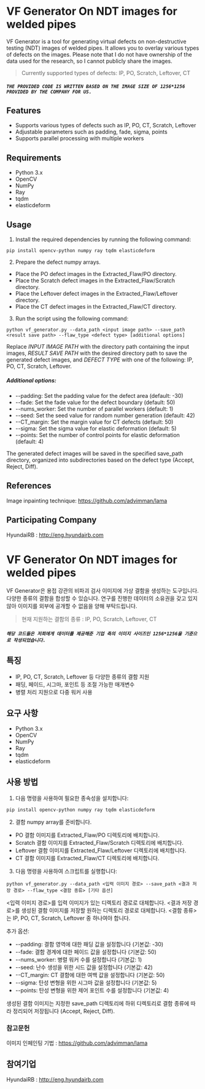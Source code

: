 # VF Generator On NDT images for welded pipes

VF Generator is a tool for generating virtual defects on non-destructive testing (NDT) images of welded pipes. It allows you to overlay various types of defects on the images. Please note that I do not have ownership of the data used for the research, so I cannot publicly share the images. 

>Currently supported types of defects: IP, PO, Scratch, Leftover, CT

##### `THE PROVIDED CODE IS WRITTEN BASED ON THE IMAGE SIZE OF 1256*1256 PROVIDED BY THE COMPANY FOR US.`

## Features

- Supports various types of defects such as IP, PO, CT, Scratch, Leftover
- Adjustable parameters such as padding, fade, sigma, points
- Supports parallel processing with multiple workers

## Requirements

- Python 3.x
- OpenCV
- NumPy
- Ray
- tqdm
- elasticdeform

## Usage

1. Install the required dependencies by running the following command:

```
pip install opencv-python numpy ray tqdm elasticdeform
```

2. Prepare the defect numpy arrays.
- Place the PO defect images in the Extracted_Flaw/PO directory.
- Place the Scratch defect images in the Extracted_Flaw/Scratch directory.
- Place the Leftover defect images in the Extracted_Flaw/Leftover directory.
- Place the CT defect images in the Extracted_Flaw/CT directory.

3. Run the script using the following command:

```
python vf_generator.py --data_path <input image path> --save_path <result save path> --flaw_type <defect type> [additional options]
```

Replace *INPUT IMAGE PATH* with the directory path containing the input images, *RESULT SAVE PATH* with the desired directory path to save the generated defect images, and *DEFECT TYPE* with one of the following: IP, PO, CT, Scratch, Leftover.

##### Additional options:

- --padding: Set the padding value for the defect area (default: -30)
- --fade: Set the fade value for the defect boundary (default: 50)
- --nums_worker: Set the number of parallel workers (default: 1)
- --seed: Set the seed value for random number generation (default: 42)
- --CT_margin: Set the margin value for CT defects (default: 50)
- --sigma: Set the sigma value for elastic deformation (default: 5)
- --points: Set the number of control points for elastic deformation (default: 4)

The generated defect images will be saved in the specified save_path directory, organized into subdirectories based on the defect type (Accept, Reject, Diff).

## References

Image inpainting technique: https://github.com/advimman/lama

## Participating Company

HyundaiRB : http://eng.hyundairb.com







# VF Generator On NDT images for welded pipes

VF Generator은 용접 강관의 비파괴 검사 이미지에 가상 결함을 생성하는 도구입니다. 다양한 종류의 결함을 합성할 수 있습니다. 연구를 진행한 데이터의 소유권을 갖고 있지 않아 이미지를 외부에 공개할 수 없음을 양해 부탁드립니다.

>현재 지원하는 결함의 종류 : IP, PO, Scratch, Leftover, CT

##### `해당 코드들은 저희에게 데이터를 제공해준 기업 측의 이미지 사이즈인 1256*1256을 기준으로 작성되었습니다. `

## 특징

- IP, PO, CT, Scratch, Leftover 등 다양한 종류의 결함 지원
- 패딩, 페이드, 시그마, 포인트 등 조절 가능한 매개변수
- 병렬 처리 지원으로 다중 워커 사용
## 요구 사항

- Python 3.x
- OpenCV
- NumPy
- Ray
- tqdm
- elasticdeform

## 사용 방법

1. 다음 명령을 사용하여 필요한 종속성을 설치합니다:


```
pip install opencv-python numpy ray tqdm elasticdeform

```

2. 결함 numpy array를 준비합니다.
- PO 결함 이미지를 Extracted_Flaw/PO 디렉토리에 배치합니다.
- Scratch 결함 이미지를 Extracted_Flaw/Scratch 디렉토리에 배치합니다.
- Leftover 결함 이미지를 Extracted_Flaw/Leftover 디렉토리에 배치합니다.
- CT 결함 이미지를 Extracted_Flaw/CT 디렉토리에 배치합니다.

3. 다음 명령을 사용하여 스크립트를 실행합니다:


```
python vf_generator.py --data_path <입력 이미지 경로> --save_path <결과 저장 경로> --flaw_type <결함 종류> [기타 옵션]
```
<입력 이미지 경로>를 입력 이미지가 있는 디렉토리 경로로 대체합니다. <결과 저장 경로>를 생성된 결함 이미지를 저장할 원하는 디렉토리 경로로 대체합니다. <결함 종류>는 IP, PO, CT, Scratch, Leftover 중 하나여야 합니다.

추가 옵션:

- --padding: 결함 영역에 대한 패딩 값을 설정합니다 (기본값: -30)
- --fade: 결함 경계에 대한 페이드 값을 설정합니다 (기본값: 50)
- --nums_worker: 병렬 워커 수를 설정합니다 (기본값: 1)
- --seed: 난수 생성을 위한 시드 값을 설정합니다 (기본값: 42)
- --CT_margin: CT 결함에 대한 여백 값을 설정합니다 (기본값: 50)
- --sigma: 탄성 변형을 위한 시그마 값을 설정합니다 (기본값: 5)
- --points: 탄성 변형을 위한 제어 포인트 수를 설정합니다 (기본값: 4)

생성된 결함 이미지는 지정한 save_path 디렉토리에 하위 디렉토리로 결함 종류에 따라 정리되어 저장됩니다 (Accept, Reject, Diff). 

### 참고문헌

이미지 인페인팅 기법 : https://github.com/advimman/lama

## 참여기업

HyundaiRB : http://eng.hyundairb.com

